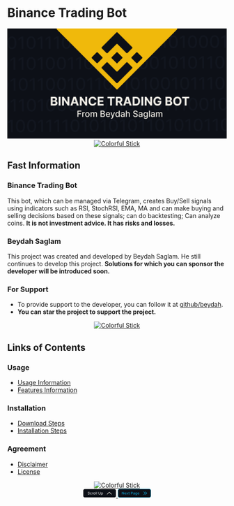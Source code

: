 # Binance Trading Bot

<div style="text-align:center;">
    <a href="#binance-trading-bot">
        <img src="https://raw.githubusercontent.com/beydah/asset/main/banner/binance-trading-bot-upper.png" alt="Colorful Stick">
    </a>
</div>

<div style="text-align:center;">
    <a href="#binance-trading-bot">
        <img src="https://i.imgur.com/waxVImv.png" alt="Colorful Stick">
    </a>
</div>

## Fast Information

### Binance Trading Bot

This bot, which can be managed via Telegram, creates Buy/Sell signals using indicators such as 
RSI, StochRSI, EMA, MA and can make buying and selling decisions based on these signals; can do backtesting; 
Can analyze coins. **It is not investment advice. It has risks and losses.**

### Beydah Saglam

This project was created and developed by Beydah Saglam. He still continues to develop this project. 
**Solutions for which you can sponsor the developer will be introduced soon.**

### For Support

- To provide support to the developer, you can follow it at [github/beydah](https://github.com/beydah).
- **You can star the project to support the project.**

<div style="text-align:center;">
    <a href="#binance-trading-bot">
        <img src="https://i.imgur.com/waxVImv.png" alt="Colorful Stick">
    </a>

</div>

## Links of Contents

### Usage

- [Usage Information](https://github.com/beydah/Binance-Trading-Bot/blob/main/documents/usage.md#usage-information)
- [Features Information](https://github.com/beydah/Binance-Trading-Bot/blob/main/documents/usage.md#features-information)

### Installation

- [Download Steps](https://github.com/beydah/Binance-Trading-Bot/blob/main/documents/installation.md#download-steps)
- [Installation Steps](https://github.com/beydah/Binance-Trading-Bot/blob/main/documents/installation.md#installation-steps)

### Agreement

- [Disclaimer](https://github.com/beydah/Binance-Trading-Bot/blob/main/documents/agreement.md#disclaimer)
- [License](https://github.com/beydah/Binance-Trading-Bot/blob/main/documents/agreement.md#license)

<div style="text-align:center;">
    <a href="#binance-trading-bot">
        <img src="https://i.imgur.com/waxVImv.png" alt="Colorful Stick">
    </a>
</div>

<div style="text-align: center;">
    <a href="#binance-trading-bot">
        <img src="https://raw.githubusercontent.com/beydah/asset/main/button/scroll_off.png" style="width: 15%;"  alt="^ Scroll UP ^">
    </a>
    <a href="https://github.com/beydah/Binance-Trading-Bot/blob/main/documents/usage.md">
        <img src="https://raw.githubusercontent.com/beydah/asset/main/button/next_on.png" style="width: 15%;"  alt=">> Continue Reading >>">
    </a>
</div>
